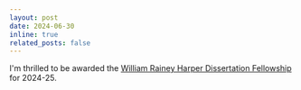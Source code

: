 ```yaml
---
layout: post
date: 2024-06-30
inline: true
related_posts: false
---
```


I'm thrilled to be awarded the [William Rainey Harper Dissertation Fellowship](https://stat.uchicago.edu/news/article/yu-gui-awarded-harper-dissertation-fellowship/) for 2024-25.

